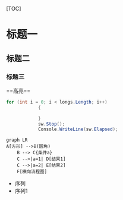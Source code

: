 [TOC]

# 标题一
## 标题二
### 标题三

==高亮==

``` C#
for (int i = 0; i < longs.Length; i++)
            {

            }
            sw.Stop();
            Console.WriteLine(sw.Elapsed);

```
```mermaid
graph LR
A[方形] -->B(圆角)
    B --> C{条件a}
    C -->|a=1| D[结果1]
    C -->|a=2| E[结果2]
    F[横向流程图]
```

* 序列
 * 序列1

 